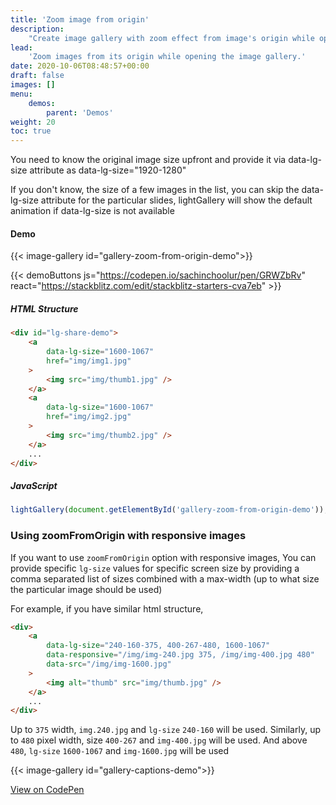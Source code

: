 ```yaml
---
title: 'Zoom image from origin'
description:
    "Create image gallery with zoom effect from image's origin while opening the image gallery"
lead:
    'Zoom images from its origin while opening the image gallery.'
date: 2020-10-06T08:48:57+00:00
draft: false
images: []
menu:
    demos:
        parent: 'Demos'
weight: 20
toc: true
---
```


You need to know the original image size upfront and provide it via data-lg-size attribute as data-lg-size="1920-1280"

If you don't know, the size of a few images in the list, you can skip the data-lg-size attribute for the particular slides,
lightGallery will show the default animation if data-lg-size is not available


#### Demo

{{< image-gallery id="gallery-zoom-from-origin-demo">}}

{{< demoButtons
   js="https://codepen.io/sachinchoolur/pen/GRWZbRv"
   react="https://stackblitz.com/edit/stackblitz-starters-cva7eb" >}}

##### HTML Structure

```html
<div id="lg-share-demo">
    <a
        data-lg-size="1600-1067"
        href="img/img1.jpg"
    >
        <img src="img/thumb1.jpg" />
    </a>
    <a
        data-lg-size="1600-1067"
        href="img/img2.jpg"
    >
        <img src="img/thumb2.jpg" />
    </a>
    ...
</div>
```

##### JavaScript

```js
lightGallery(document.getElementById('gallery-zoom-from-origin-demo'));
```


### Using zoomFromOrigin with responsive images



If you want to use `zoomFromOrigin` option with responsive images, You can
provide specific `lg-size` values for specific screen size by providing a comma
separated list of sizes combined with a max-width (up to what size the
particular image should be used)

For example, if you have similar html structure,

```html
<div>
    <a
        data-lg-size="240-160-375, 400-267-480, 1600-1067"
        data-responsive="/img/img-240.jpg 375, /img/img-400.jpg 480"
        data-src="/img/img-1600.jpg"
    >
        <img alt="thumb" src="img/thumb.jpg" />
    </a>
    ...
</div>
```

Up to `375` width, `img.240.jpg` and `lg-size` `240-160` will be used.
Similarly, up to `480` pixel width, size `400-267` and `img-400.jpg` will be
used. And above `480`, `lg-size` `1600-1067` and `img-1600.jpg` will be used

{{< image-gallery id="gallery-captions-demo">}}

<div class="codepen-demo">
    <a target="_blank" href="https://codepen.io/sachinchoolur/pen/OJpXJda">View on CodePen</a>
</div>
